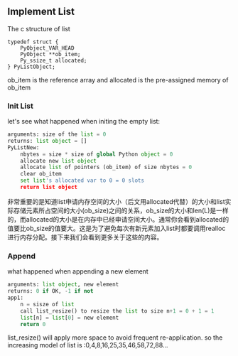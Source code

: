 ## Implement List

The c structure of list

```
typedef struct {
    PyObject_VAR_HEAD
    PyObject **ob_item;
    Py_ssize_t allocated;
} PyListObject;
```

ob\_item is the reference array and allocated is the pre-assigned memory of ob\_item

### Init List

let's see what happened when initing the empty list:

```python
arguments: size of the list = 0
returns: list object = []
PyListNew:
    nbytes = size * size of global Python object = 0
    allocate new list object
    allocate list of pointers (ob_item) of size nbytes = 0
    clear ob_item
    set list's allocated var to 0 = 0 slots
    return list object
```


非常重要的是知道list申请内存空间的大小（后文用allocated代替）的大小和list实际存储元素所占空间的大小(ob_size)之间的关系，ob_size的大小和len(L)是一样的，而allocated的大小是在内存中已经申请空间大小。通常你会看到allocated的值要比ob_size的值要大。这是为了避免每次有新元素加入list时都要调用realloc进行内存分配。接下来我们会看到更多关于这些的内容。


### Append

what happened when appending a new element  


```python
arguments: list object, new element
returns: 0 if OK, -1 if not
app1:
    n = sisze of list
    call list_resize() to resize the list to size n+1 = 0 + 1 = 1
    list[n] = list[0] = new element
    return 0

```


list_resize() will apply more space to avoid frequent re-application. so the increasing model of list is :0,4,8,16,25,35,46,58,72,88...

